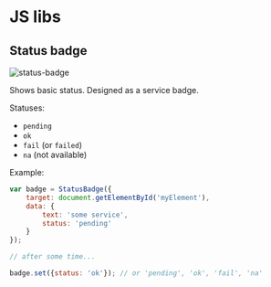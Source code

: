 # JS libs

## Status badge

![status-badge](https://user-images.githubusercontent.com/6597086/56291855-a123b900-6158-11e9-87c5-1a742fbe3383.gif)

Shows basic status. Designed as a service badge.

Statuses:

* `pending`
* `ok`
* `fail` (or `failed`)
* `na` (not available)

Example: 

```js
var badge = StatusBadge({
    target: document.getElementById('myElement'),
    data: {
        text: 'some service',
        status: 'pending'
    }
});

// after some time...

badge.set({status: 'ok'}); // or 'pending', 'ok', 'fail', 'na'

```